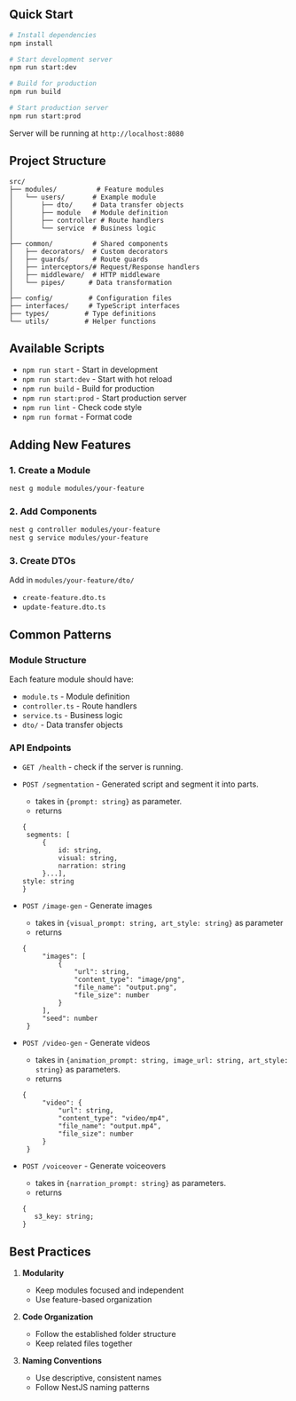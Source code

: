 ## Quick Start

```bash
# Install dependencies
npm install

# Start development server
npm run start:dev

# Build for production
npm run build

# Start production server
npm run start:prod
```

Server will be running at `http://localhost:8080`

## Project Structure

```
src/
├── modules/          # Feature modules
│   └── users/       # Example module
│       ├── dto/     # Data transfer objects
│       ├── module   # Module definition
│       ├── controller # Route handlers
│       └── service  # Business logic
│
├── common/          # Shared components
│   ├── decorators/  # Custom decorators
│   ├── guards/      # Route guards
│   ├── interceptors/# Request/Response handlers
│   ├── middleware/  # HTTP middleware
│   └── pipes/      # Data transformation
│
├── config/         # Configuration files
├── interfaces/     # TypeScript interfaces
├── types/         # Type definitions
└── utils/         # Helper functions
```

## Available Scripts

- `npm run start` - Start in development
- `npm run start:dev` - Start with hot reload
- `npm run build` - Build for production
- `npm run start:prod` - Start production server
- `npm run lint` - Check code style
- `npm run format` - Format code

## Adding New Features

### 1. Create a Module

```bash
nest g module modules/your-feature
```

### 2. Add Components

```bash
nest g controller modules/your-feature
nest g service modules/your-feature
```

### 3. Create DTOs

Add in `modules/your-feature/dto/`

- `create-feature.dto.ts`
- `update-feature.dto.ts`

## Common Patterns

### Module Structure

Each feature module should have:

- `module.ts` - Module definition
- `controller.ts` - Route handlers
- `service.ts` - Business logic
- `dto/` - Data transfer objects

### API Endpoints

- `GET /health` - check if the server is running.

- `POST /segmentation` - Generated script and segment it into parts.
   - takes in ```{prompt: string}``` as parameter.
   - returns 
   ```
   {
    segments: [
        {
            id: string, 
            visual: string, 
            narration: string
        }...], 
   style: string
   }
   ```

- `POST /image-gen` - Generate images
   - takes in ```{visual_prompt: string, art_style: string}``` as parameter
   - returns 
   ```
   {
        "images": [
            {
                "url": string,
                "content_type": "image/png",
                "file_name": "output.png",
                "file_size": number
            }
        ],
        "seed": number
    }
   ```

- `POST /video-gen` - Generate videos
   - takes in ```{animation_prompt: string, image_url: string, art_style: string}``` as parameters.
   - returns 
   ```
   {
        "video": {
            "url": string,
            "content_type": "video/mp4",
            "file_name": "output.mp4",
            "file_size": number
        }
    }
   ```

- `POST /voiceover` - Generate voiceovers
   - takes in ```{narration_prompt: string}``` as parameters.
   - returns 
   ```
   {
      s3_key: string;
   }
   ```

## Best Practices

1. **Modularity**

   - Keep modules focused and independent
   - Use feature-based organization

2. **Code Organization**

   - Follow the established folder structure
   - Keep related files together

3. **Naming Conventions**
   - Use descriptive, consistent names
   - Follow NestJS naming patterns